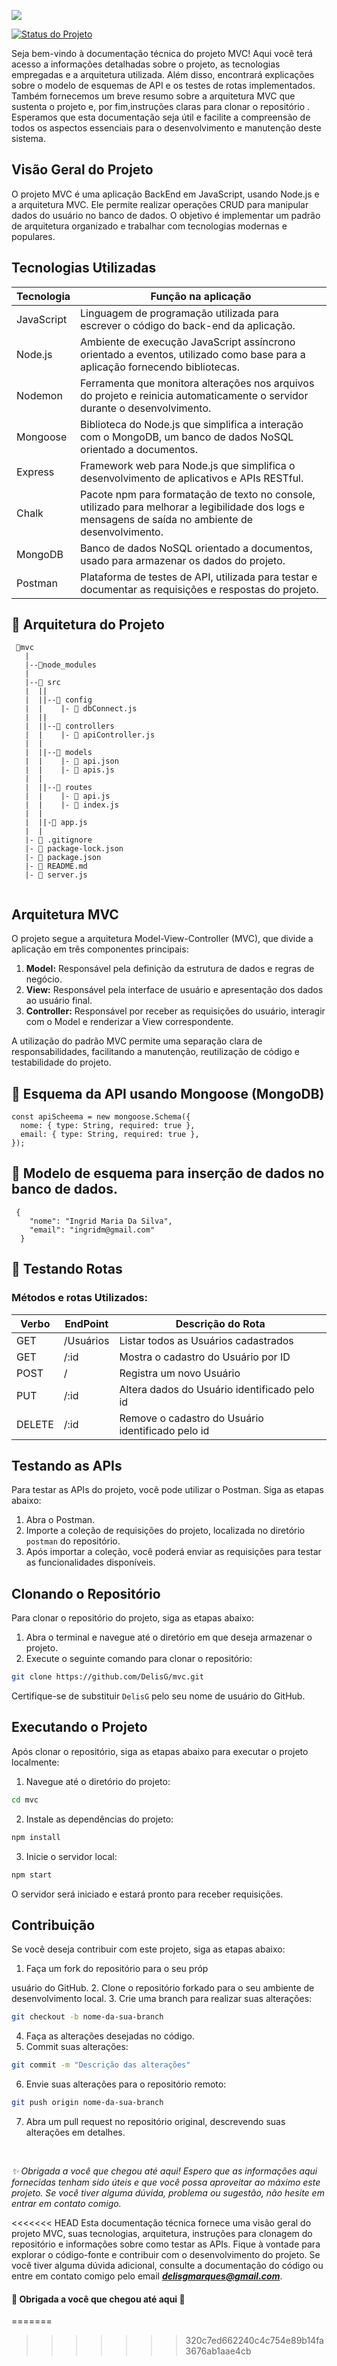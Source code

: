![](./biblioteca/logo1.png)

[![Status do Projeto](https://img.shields.io/badge/Status-Concluido-brightgreen?color=yellow)](#)

Seja bem-vindo à documentação técnica do projeto MVC! Aqui você terá acesso a informações detalhadas sobre o projeto, as tecnologias empregadas e a arquitetura utilizada. Além disso, encontrará explicações sobre o modelo de esquemas de API e os testes de rotas implementados. Também fornecemos  um breve resumo sobre a arquitetura MVC que sustenta o projeto e, por fim,instruções claras para clonar o repositório . Esperamos que esta documentação seja útil e facilite a compreensão de todos os aspectos essenciais para o desenvolvimento e manutenção deste sistema.

## Visão Geral do Projeto

O projeto MVC é uma aplicação BackEnd em JavaScript, usando Node.js e a arquitetura MVC. Ele permite realizar operações CRUD para manipular dados do usuário no banco de dados. O objetivo é implementar um padrão de arquitetura organizado e trabalhar com tecnologias modernas e populares.

## Tecnologias Utilizadas

| Tecnologia | Função na aplicação                                                                                                                                  |
| ---------- | ---------------------------------------------------------------------------------------------------------------------------------------------------- |
| JavaScript | Linguagem de programação utilizada para escrever o código do back-end da aplicação.                                                                  |
| Node.js    | Ambiente de execução JavaScript assíncrono orientado a eventos, utilizado como base para a aplicação fornecendo bibliotecas.                         |
| Nodemon    | Ferramenta que monitora alterações nos arquivos do projeto e reinicia automaticamente o servidor durante o desenvolvimento.                          |
| Mongoose   | Biblioteca do Node.js que simplifica a interação com o MongoDB, um banco de dados NoSQL orientado a documentos.                                      |
| Express    | Framework web para Node.js que simplifica o desenvolvimento de aplicativos e APIs RESTful.                                                           |
| Chalk      | Pacote npm para formatação de texto no console, utilizado para melhorar a legibilidade dos logs e mensagens de saída no ambiente de desenvolvimento. |
| MongoDB    | Banco de dados NoSQL orientado a documentos, usado para armazenar os dados do projeto.                                                               |
| Postman    | Plataforma de testes de API, utilizada para testar e documentar as requisições e respostas do projeto.                                               |

## 📁 Arquitetura do Projeto

```
 📁mvc
   |
   |--📁node_modules
   |
   |--📁 src
   |  ||
   |  ||--📁 config
   |  |    |- 📄 dbConnect.js
   |  ||
   |  ||--📁 controllers
   |  |    |- 📄 apiController.js
   |  |
   |  ||--📁 models
   |  |    |- 📄 api.json
   |  |    |- 📄 apis.js
   |  |
   |  ||--📁 routes
   |  |    |- 📄 api.js
   |  |    |- 📄 index.js
   |  |
   |  ||-📄 app.js
   |  |
   |- 📄 .gitignore
   |- 📄 package-lock.json
   |- 📄 package.json
   |- 📄 README.md
   |- 📄 server.js


```

## Arquitetura MVC

O projeto segue a arquitetura Model-View-Controller (MVC), que divide a aplicação em três componentes principais:

1. **Model:** Responsável pela definição da estrutura de dados e regras de negócio.
2. **View:** Responsável pela interface de usuário e apresentação dos dados ao usuário final.
3. **Controller:** Responsável por receber as requisições do usuário, interagir com o Model e renderizar a View correspondente.

A utilização do padrão MVC permite uma separação clara de responsabilidades, facilitando a manutenção, reutilização de código e testabilidade do projeto.

## :memo: Esquema da API usando Mongoose (MongoDB)

```
const apiScheema = new mongoose.Schema({
  nome: { type: String, required: true },
  email: { type: String, required: true },
});
```
## :memo: Modelo de esquema para inserção de dados no banco de dados.

```
 {
    "nome": "Ingrid Maria Da Silva",
    "email": "ingridm@gmail.com"
  }
```

## :rocket: Testando Rotas

 <h3> Métodos e rotas Utilizados:</h3>

| Verbo  | EndPoint  | Descrição do Rota                                 |
| ------ | --------- | ------------------------------------------------- |
| GET    | /Usuários | Listar todos as Usuários cadastrados              |
| GET    | /:id      | Mostra o cadastro do Usuário por ID               |
| POST   | /         | Registra um novo Usuário                          |
| PUT    | /:id      | Altera dados do Usuário identificado pelo id      |
| DELETE | /:id      | Remove o cadastro do Usuário identificado pelo id |

## Testando as APIs

Para testar as APIs do projeto, você pode utilizar o Postman. Siga as etapas abaixo:

1. Abra o Postman.
2. Importe a coleção de requisições do projeto, localizada no diretório `postman` do repositório.
3. Após importar a coleção, você poderá enviar as requisições para testar as funcionalidades disponíveis.

## Clonando o Repositório

Para clonar o repositório do projeto, siga as etapas abaixo:

1. Abra o terminal e navegue até o diretório em que deseja armazenar o projeto.
2. Execute o seguinte comando para clonar o repositório:

```bash
git clone https://github.com/DelisG/mvc.git
```

Certifique-se de substituir `DelisG` pelo seu nome de usuário do GitHub.

## Executando o Projeto

Após clonar o repositório, siga as etapas abaixo para executar o projeto localmente:

1. Navegue até o diretório do projeto:

```bash
cd mvc
```

2. Instale as dependências do projeto:

```bash
npm install
```

3. Inicie o servidor local:

```bash
npm start
```

O servidor será iniciado e estará pronto para receber requisições.

## Contribuição

Se você deseja contribuir com este projeto, siga as etapas abaixo:

1. Faça um fork do repositório para o seu próp

usuário do GitHub. 2. Clone o repositório forkado para o seu ambiente de desenvolvimento local. 3. Crie uma branch para realizar suas alterações:

```bash
git checkout -b nome-da-sua-branch
```

4. Faça as alterações desejadas no código.
5. Commit suas alterações:

```bash
git commit -m "Descrição das alterações"
```

6. Envie suas alterações para o repositório remoto:

```bash
git push origin nome-da-sua-branch
```

7. Abra um pull request no repositório original, descrevendo suas alterações em detalhes.

<br>

_:sparkles: Obrigada a você que chegou até aqui! Espero que as informações aqui fornecidas tenham sido úteis e que você possa aproveitar ao máximo este projeto. Se você tiver alguma dúvida, problema ou sugestão, não hesite em entrar em contato comigo._

<<<<<<< HEAD
Esta documentação técnica fornece uma visão geral do projeto MVC, suas tecnologias, arquitetura, instruções para clonagem do repositório e informações sobre como testar as APIs. Fique à vontade para explorar o código-fonte e contribuir com o desenvolvimento do projeto. Se você tiver alguma dúvida adicional, consulte a documentação do código ou entre em contato comigo pelo email ***delisgmarques@gmail.com***.

#### :pink_heart: Obrigada a você que chegou até aqui :pink_heart:
=======
>>>>>>> 320c7ed662240c4c754e89b14fa3676ab1aae4cb
